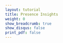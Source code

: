 ```yaml
---
layout: tutorial
title: Presence Insights
weight: 0
show_breadcrumb: true
show_disqus: false
print_pdf: false
---
```

